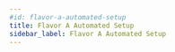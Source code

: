 ```yaml
---
#id: flavor-a-automated-setup
title: Flavor A Automated Setup
sidebar_label: Flavor A Automated Setup
---
```

